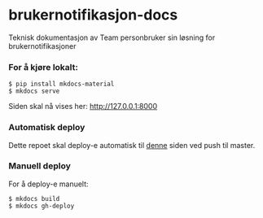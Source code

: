 # brukernotifikasjon-docs
Teknisk dokumentasjon av Team personbruker sin løsning for brukernotifikasjoner

### For å kjøre lokalt:
```
$ pip install mkdocs-material
$ mkdocs serve
```
Siden skal nå vises her: http://127.0.0.1:8000

### Automatisk deploy
Dette repoet skal deploy-e automatisk til [denne](https://navikt.github.io/brukernotifikasjon-docs/) siden ved push til master.

### Manuell deploy
For å deploy-e manuelt:
```
$ mkdocs build
$ mkdocs gh-deploy
```

